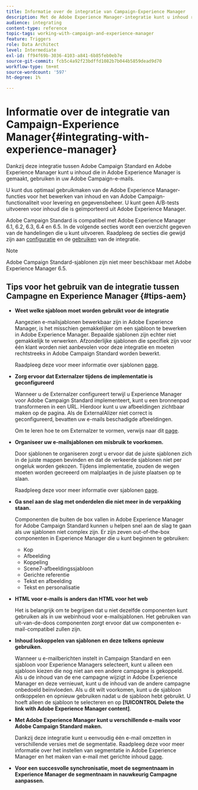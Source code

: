 ```yaml
---
title: Informatie over de integratie van Campaign-Experience Manager
description: Met de Adobe Experience Manager-integratie kunt u inhoud rechtstreeks in AEM maken en later in Adobe Campaign gebruiken.
audience: integrating
content-type: reference
topic-tags: working-with-campaign-and-experience-manager
feature: Triggers
role: Data Architect
level: Intermediate
exl-id: ff94f69b-3036-4103-a841-6b85feb0eb7e
source-git-commit: fcb5c4a92f23bdffd1082b7b044b5859dead9d70
workflow-type: tm+mt
source-wordcount: '597'
ht-degree: 1%

---
```


# Informatie over de integratie van Campaign-Experience Manager{#integrating-with-experience-manager}

Dankzij deze integratie tussen Adobe Campaign Standard en Adobe Experience Manager kunt u inhoud die in Adobe Experience Manager is gemaakt, gebruiken in uw Adobe Campaign-e-mails.

U kunt dus optimaal gebruikmaken van de Adobe Experience Manager-functies voor het bewerken van inhoud en van Adobe Campaign-functionaliteit voor levering en gegevensbeheer. U kunt geen A/B-tests uitvoeren voor inhoud die is geïmporteerd uit Adobe Experience Manager.

Adobe Campaign Standard is compatibel met Adobe Experience Manager 6.1, 6.2, 6.3, 6.4 en 6.5. In de volgende secties wordt een overzicht gegeven van de handelingen die u kunt uitvoeren. Raadpleeg de secties die gewijd zijn aan [configuratie](https://experienceleague.adobe.com/docs/experience-manager-65/administering/integration/campaignstandard.html?lang=nl-NL) en de [gebruiken](https://experienceleague.adobe.com/docs/experience-manager-65/authoring/aem-adobe-campaign/campaign.html?lang=nl-NL) van de integratie.

>[!NOTE]
>
> Adobe Campaign Standard-sjablonen zijn niet meer beschikbaar met Adobe Experience Manager 6.5.

## Tips voor het gebruik van de integratie tussen Campagne en Experience Manager {#tips-aem}

* **Weet welke sjabloon moet worden gebruikt voor de integratie**

  Aangezien e-mailsjablonen bewerkbaar zijn in Adobe Experience Manager, is het misschien gemakkelijker om een sjabloon te bewerken in Adobe Experience Manager. Bepaalde sjablonen zijn echter niet gemakkelijk te verwerken. Afzonderlijke sjablonen die specifiek zijn voor één klant worden niet aanbevolen voor deze integratie en moeten rechtstreeks in Adobe Campaign Standard worden bewerkt.

  Raadpleeg deze voor meer informatie over sjablonen [page](https://experienceleague.adobe.com/docs/experience-manager-65/developing/platform/templates/templates.html?lang=nl-NL).

* **Zorg ervoor dat Externalzer tijdens de implementatie is geconfigureerd**

  Wanneer u de Externalzer configureert terwijl u Experience Manager voor Adobe Campaign Standard implementeert, kunt u een bronnenpad transformeren in een URL. Hierdoor kunt u uw afbeeldingen zichtbaar maken op de pagina. Als de ExternalAlizer niet correct is geconfigureerd, bevatten uw e-mails beschadigde afbeeldingen.

  Om te leren hoe te om Externalzer te vormen, verwijs naar dit [page](https://experienceleague.adobe.com/docs/experience-manager-65/developing/platform/externalizer.html?lang=nl-NL).

* **Organiseer uw e-mailsjablonen om misbruik te voorkomen.**

  Door sjablonen te organiseren zorgt u ervoor dat de juiste sjablonen zich in de juiste mappen bevinden en dat de verkeerde sjablonen niet per ongeluk worden gekozen. Tijdens implementatie, zouden de wegen moeten worden gecreeerd om malplaatjes in de juiste plaatsen op te slaan.

  Raadpleeg deze voor meer informatie over sjablonen [page](https://experienceleague.adobe.com/docs/experience-manager-65/developing/platform/templates/templates.html?lang=nl-NL#template-availability).

* **Ga snel aan de slag met onderdelen die niet meer in de verpakking staan.**

  Componenten die buiten de box vallen in Adobe Experience Manager for Adobe Campaign Standard kunnen u helpen snel aan de slag te gaan als uw sjablonen niet complex zijn.
Er zijn zeven out-of-the-box componenten in Experience Manager die u kunt beginnen te gebruiken:

   * Kop
   * Afbeelding
   * Koppeling
   * Scene7-afbeeldingssjabloon
   * Gerichte referentie
   * Tekst en afbeelding
   * Tekst en personalisatie

* **HTML voor e-mails is anders dan HTML voor het web**

  Het is belangrijk om te begrijpen dat u niet dezelfde componenten kunt gebruiken als in uw webinhoud voor e-mailsjablonen. Het gebruiken van uit-van-de-doos componenten zorgt ervoor dat uw componenten e-mail-compatibel zullen zijn.

* **Inhoud loskoppelen van sjablonen en deze telkens opnieuw gebruiken.**

  Wanneer u e-mailberichten instelt in Campaign Standard en een sjabloon voor Experience Managers selecteert, kunt u alleen een sjabloon kiezen die nog niet aan een andere campagne is gekoppeld. Als u de inhoud van de ene campagne wijzigt in Adobe Experience Manager en deze vernieuwt, kunt u de inhoud van de andere campagne onbedoeld beïnvloeden.
Als u dit wilt voorkomen, kunt u de sjabloon ontkoppelen en opnieuw gebruiken nadat u de sjabloon hebt gebruikt. U hoeft alleen de sjabloon te selecteren en op **[!UICONTROL Delete the link with Adobe Experience Manager content]**.

* **Met Adobe Experience Manager kunt u verschillende e-mails voor Adobe Campaign Standard maken.**

  Dankzij deze integratie kunt u eenvoudig één e-mail omzetten in verschillende versies met de segmentatie.
Raadpleeg deze voor meer informatie over het instellen van segmentatie in Adobe Experience Manager en het maken van e-mail met gerichte inhoud [page](https://experienceleague.adobe.com/docs/experience-manager-65/authoring/aem-adobe-campaign/target-adobe-campaign.html?lang=nl-NL#setting-up-segmentation-in-aem).

* **Voor een succesvolle synchronisatie, moet de segmentnaam in Experience Manager de segmentnaam in nauwkeurig Campagne aanpassen.**

